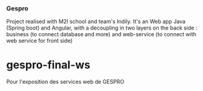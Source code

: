 ### Gespro

Project realised with M2I school and team's Indily. It's an Web app Java (Spring boot) and Angular, with a decoupling in two layers on the back side : business (to connect database and more) and web-service (to connect with web service for front side)

# gespro-final-ws

Pour l'exposition des services web de GESPRO
